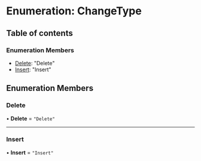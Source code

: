 # Enumeration: ChangeType

## Table of contents

### Enumeration Members

- [Delete](../../devkit/documents/ChangeType#delete): &quot;Delete&quot;
- [Insert](../../devkit/documents/ChangeType#insert): &quot;Insert&quot;

## Enumeration Members

### Delete

• **Delete** = `"Delete"`

---

### Insert

• **Insert** = `"Insert"`
